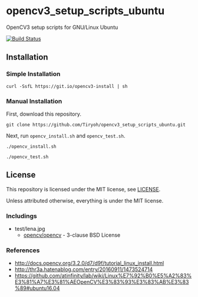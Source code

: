 # opencv3_setup_scripts_ubuntu
OpenCV3 setup scripts for GNU/Linux Ubuntu

[![Build Status](https://travis-ci.org/Tiryoh/opencv3_setup_scripts_ubuntu.svg?branch=master)](https://travis-ci.org/Tiryoh/opencv3_setup_scripts_ubuntu)

## Installation

### Simple Installation

```
curl -SsfL https://git.io/opencv3-install | sh
```

### Manual Installation

First, download this repository.

```
git clone https://github.com/Tiryoh/opencv3_setup_scripts_ubuntu.git
```

Next, run `opencv_install.sh` and `opencv_test.sh`.

```
./opencv_install.sh
```

```
./opencv_test.sh
```

## License

This repository is licensed under the MIT license, see [LICENSE]( ./LICENSE  ).

Unless attributed otherwise, everything is under the MIT license.

### Includings

* test/lena.jpg
  * [opencv/opencv](https://github.com/opencv/opencv) - 3-clause BSD License

### References
* http://docs.opencv.org/3.2.0/d7/d9f/tutorial_linux_install.html
* http://thr3a.hatenablog.com/entry/20160911/1473524714
* https://github.com/atinfinity/lab/wiki/Linux%E7%92%B0%E5%A2%83%E3%81%A7%E3%81%AEOpenCV%E3%83%93%E3%83%AB%E3%83%89#ubuntu16.04
